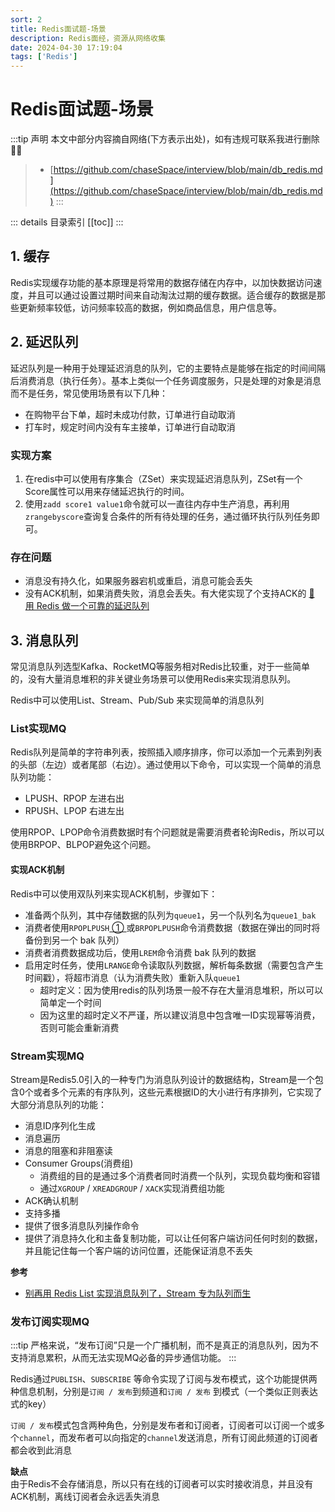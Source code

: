 ```yaml
---
sort: 2
title: Redis面试题-场景
description: Redis面经，资源从网络收集
date: 2024-04-30 17:19:04
tags: ['Redis']
---
```


# Redis面试题-场景

:::tip 声明
本文中部分内容摘自网络(下方表示出处)，如有违规可联系我进行删除 🙏🏻
> * [https://github.com/chaseSpace/interview/blob/main/db_redis.md](https://github.com/chaseSpace/interview/blob/main/db_redis.md)
:::

::: details 目录索引
[[toc]]
:::
## 1. 缓存

Redis实现缓存功能的基本原理是将常用的数据存储在内存中，以加快数据访问速度，并且可以通过设置过期时间来自动淘汰过期的缓存数据。适合缓存的数据是那些更新频率较低，访问频率较高的数据，例如商品信息，用户信息等。

## 2. 延迟队列

延迟队列是一种用于处理延迟消息的队列，它的主要特点是能够在指定的时间间隔后消费消息（执行任务）。基本上类似一个任务调度服务，只是处理的对象是消息而不是任务，常见使用场景有以下几种：

* 在购物平台下单，超时未成功付款，订单进行自动取消
* 打车时，规定时间内没有车主接单，订单进行自动取消

### 实现方案
1. 在redis中可以使用有序集合（ZSet）来实现延迟消息队列，ZSet有一个Score属性可以用来存储延迟执行的时间。
2. 使用`zadd score1 value1`命令就可以一直往内存中生产消息，再利用`zrangebyscore`查询复合条件的所有待处理的任务，通过循环执行队列任务即可。

### 存在问题
* 消息没有持久化，如果服务器宕机或重启，消息可能会丢失
* 没有ACK机制，如果消费失败，消息会丢失。有大佬实现了个支持ACK的 [🔗 用 Redis 做一个可靠的延迟队列](https://juejin.cn/post/7111939271757398023)

## 3. 消息队列

常见消息队列选型Kafka、RocketMQ等服务相对Redis比较重，对于一些简单的，没有大量消息堆积的非关键业务场景可以使用Redis来实现消息队列。

Redis中可以使用List、Stream、Pub/Sub 来实现简单的消息队列

### List实现MQ

Redis队列是简单的字符串列表，按照插入顺序排序，你可以添加一个元素到列表的头部（左边）或者尾部（右边）。通过使用以下命令，可以实现一个简单的消息队列功能：
* LPUSH、RPOP 左进右出
* RPUSH、LPOP 右进左出

使用RPOP、LPOP命令消费数据时有个问题就是需要消费者轮询Redis，所以可以使用BRPOP、BLPOP避免这个问题。

#### 实现ACK机制

Redis中可以使用双队列来实现ACK机制，步骤如下：
* 准备两个队列，其中存储数据的队列为`queue1`，另一个队列名为`queue1_bak`
* 消费者使用`RPOPLPUSH`[ ① ](https://www.modb.pro/db/13773)或`BRPOPLPUSH`命令消费数据（数据在弹出的同时将备份到另一个 bak 队列）
* 消费者消费数据成功后，使用`LREM`命令消费 bak 队列的数据
* 启用定时任务，使用`LRANGE`命令读取队列数据，解析每条数据（需要包含产生时间戳），将超市消息（认为消费失败）重新入队`queue1`
	* 超时定义：因为使用redis的队列场景一般不存在大量消息堆积，所以可以简单定一个时间
	* 因为这里的超时定义不严谨，所以建议消息中包含唯一ID实现幂等消费，否则可能会重新消费

### Stream实现MQ

Stream是Redis5.0引入的一种专门为消息队列设计的数据结构，Stream是一个包含0个或者多个元素的有序队列，这些元素根据ID的大小进行有序排列，它实现了大部分消息队列的功能：
* 消息ID序列化生成
* 消息遍历
* 消息的阻塞和非阻塞读
* Consumer Groups(消费组)
	* 消费组的目的是通过多个消费者同时消费一个队列，实现负载均衡和容错
	* 通过`XGROUP` / `XREADGROUP` / `XACK`实现消费组功能
* ACK确认机制
* 支持多播
* 提供了很多消息队列操作命令
* 提供了消息持久化和主备复制功能，可以让任何客户端访问任何时刻的数据，并且能记住每一个客户端的访问位置，还能保证消息不丢失

**参考**
* [别再用 Redis List 实现消息队列了，Stream 专为队列而生](https://www.cnblogs.com/uniqueDong/p/15959687.html)

### 发布订阅实现MQ

:::tip
严格来说，“发布订阅”只是一个广播机制，而不是真正的消息队列，因为不支持消息累积，从而无法实现MQ必备的异步通信功能。
:::

Redis通过`PUBLISH`、`SUBSCRIBE` 等命令实现了订阅与发布模式，这个功能提供两种信息机制，分别是`订阅 / 发布`到频道和`订阅 / 发布` 到模式（一个类似正则表达式的key）

`订阅 / 发布`模式包含两种角色，分别是发布者和订阅者，订阅者可以订阅一个或多个`channel`，而发布者可以向指定的`channel`发送消息，所有订阅此频道的订阅者都会收到此消息

**缺点**  
由于Redis不会存储消息，所以只有在线的订阅者可以实时接收消息，并且没有ACK机制，离线订阅者会永远丢失消息
